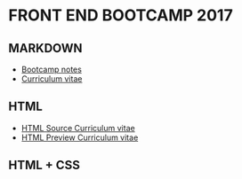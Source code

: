 # FRONT END BOOTCAMP 2017

## MARKDOWN

- [Bootcamp notes](Bootcamp_notes.md)
- [Curriculum vitae](Curriculum_vitae.md)

## HTML

- [HTML Source Curriculum vitae](docs)
- [HTML Preview Curriculum vitae](https://milkyway8.github.io/Front_End_Bootcamp/)

## HTML + CSS
